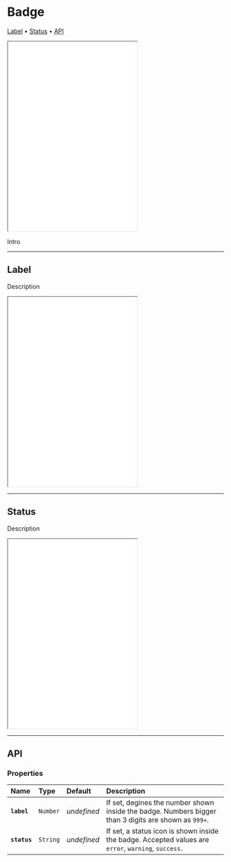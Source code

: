 # Badge

[Label](components/badge#label) • [Status](components/badge#status) • [API](components/badge#api)

<iframe src="./assets/demos/badge/main.html" height="440px"></iframe>

Intro 

---

## Label

Description

<iframe src="./assets/demos/badge/label.html" height="440px"></iframe>

---

## Status

Description

<iframe src="./assets/demos/badge/status.html" height="440px"></iframe>

---

## API

### Properties

| Name | Type | Default | Description |
| :-- | :-- | :-- | :-- |
| **`label`** | `Number` | _undefined_ | If set, degines the number shown inside the badge. Numbers bigger than 3 digits are shown as `999+`. |
| **`status`** | `String` | _undefined_ | If set, a status icon is shown inside the badge. Accepted values are `error`, `warning`, `success`. |
